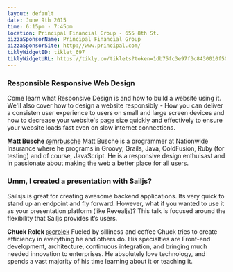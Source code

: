```yaml
---
layout: default
date: June 9th 2015
time: 6:15pm - 7:45pm
location: Principal Financial Group - 655 8th St.
pizzaSponsorName: Principal Financial Group
pizzaSponsorSite: http://www.principal.com/
tiklyWidgetID: tiklet_697
tiklyWidgetURL: https://tikly.co/tiklets?token=1db75fc3e97f3c8430010f50f668c991b46b9547
---
```


### Responsible Responsive Web Design

Come learn what Responsive Design is and how to build a website using it. We'll also cover how to design a website responsibly - How you can deliver a consisten user experience to users on small and large screen devices and how to decrease your website's page size quickly and effectively to ensure your website loads fast even on slow internet connections. 

**Matt Busche**
[@mrbusche](https://twitter.com/mrbusche)
Matt Busche is a programmer at Nationwide Insurance where he programs in Groovy, Grails, Java, ColdFusion, Ruby (for testing) and of course, JavaScript. He is a responsive design enthuisast and in passionate about making the web a better place for all users.


### Umm, I created a presentation with Sailjs?

Sailsjs is great for creating awesome backend applications. Its very quick to stand up an endpoint and fly forward. However, what if you wanted to use it as your presentation platform (like Revealjs)? This talk is focused around the flexibility that Sailjs provides it’s users. 

**Chuck Rolek**
[@crolek](https://twitter.com/crolek)
Fueled by silliness and coffee Chuck tries to create efficiency in everything he and others do. His specialties are Front-end development, architecture, continuous integration, and bringing much needed innovation to enterprises. He absolutely love technology, and spends a vast majority of his time learning about it or teaching it.
